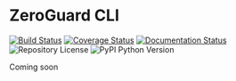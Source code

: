 ZeroGuard CLI
=============
[![Build Status](https://travis-ci.org/zeroguard/zeroguard-cli.svg?branch=master)](https://travis-ci.org/zeroguard/zeroguard-cli)
[![Coverage Status](https://coveralls.io/repos/github/zeroguard/zeroguard-sdk-python/badge.svg?branch=master)](https://coveralls.io/github/zeroguard/zeroguard-cli?branch=master)
[![Documentation Status](https://readthedocs.org/projects/zeroguard-cli/badge/?version=latest)](https://zeroguard-cli.readthedocs.io/en/latest/?badge=latest)
![Repository License](https://img.shields.io/github/license/zeroguard/zeroguard-cli)
![PyPI Python Version](https://img.shields.io/pypi/pyversions/zeroguard-cli)

Coming soon
